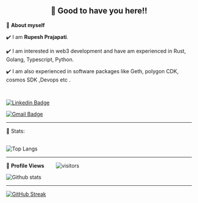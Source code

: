 <!-- README FILE CODE -->



<!-- WAKING HAND WITH GOOD TO HAVE YOU TEXT-->
<h2 align=center>👋 Good to have you here!!</h2>


<!--ABOUT ME CODE-->
🌱 **About myself**<br>

✔️ I am **Rupesh Prajapati**.<br>

✔️ I am interested in web3 development and have am experienced in Rust, Golang, Typescript, Python. <br>

✔️ I am also experienced in software packages like Geth, polygon CDK, cosmos SDK ,Devops etc .<br>


<br>


<!--NOMINATION FOR STAR GIT LINK CODE-->


<!-- SOCAIL MEDIA HANDLES -->
[![Linkedin Badge](https://img.shields.io/badge/-RupeshPrajapati-blue?style=flat-square&logo=Linkedin&logoColor=white&link=https://www.linkedin.com/in/rupesh-prajapati-a087b8219/)](https://www.linkedin.com/in/rupesh-prajapati-a087b8219/)

[![Gmail Badge](https://img.shields.io/badge/-prajapatirupesh212@gmail.com-c14438?style=flat-square&logo=Gmail&logoColor=white&link=mailto:prajapatirupesh212@gmail.com)](mailto:prajapatirupesh212@gmail.com)

---

<!-- STATISTICS ABOUT PROFILE -->

 📶 Stats:<br><br>
 
 
<!--  TOP LANGUAGES STATISTICS -->
 ![Top Langs](https://github-readme-stats.vercel.app/api/top-langs/?username=DioBr4nd0&layout=donut-vertical&hide=html,css,dart,typescript,scss,cmake&theme=radical)
 
 ---
 
<!--  PROFILES VIEWS -->
🌱 **Profile Views**&nbsp;&nbsp;&nbsp;&nbsp;&nbsp;&nbsp;&nbsp;
![visitors](https://profile-counter.glitch.me/DioBr4nd0/count.svg?align=center)


<!-- GITHUB STATISTICS -->
 ![Github stats](https://github-readme-stats.vercel.app/api?username=DioBr4nd0&show_icons=true&theme=radical)  
 
 
 <hr>
 
<!--  CONTRIBUTION AND STREAK BLOCK -->
 [![GitHub Streak](https://github-readme-streak-stats.herokuapp.com/?user=DioBr4nd0&currStreakNum=2FD3EB&fire=pink&sideLabels=F00&theme=nightowl)](https://git.io/streak-stats)       
         

  </code>
</p>


<!-- ![My github stats](https://github-readme-stats.vercel.app/api?username=riti2409&show_icons=true&title_color=fff&icon_color=79ff97&text_color=9f9f9f&bg_color=151515&count_private=true&width=40%&align=left) 
<center><img src="https://logimp.files.wordpress.com/2019/01/viral-p-1.gif?w=736&zoom=2" align="right" width="30%"></center>




 -->

